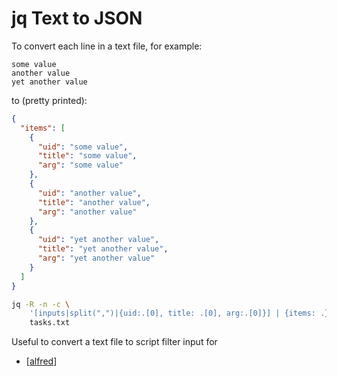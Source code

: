 jq Text to JSON
===

To convert each line in a text file, for example:

```
some value
another value
yet another value
```

to (pretty printed):

```json
{
  "items": [
    {
      "uid": "some value",
      "title": "some value",
      "arg": "some value"
    },
    {
      "uid": "another value",
      "title": "another value",
      "arg": "another value"
    },
    {
      "uid": "yet another value",
      "title": "yet another value",
      "arg": "yet another value"
    }
  ]
}
```

```bash
jq -R -n -c \
    '[inputs|split(",")|{uid:.[0], title: .[0], arg:.[0]}] | {items: .}|.' \
    tasks.txt
```

Useful to convert a text file to script filter input for
- [[alfred]]

[//begin]: # "Autogenerated link references for markdown compatibility"
[alfred]: ../../mac/alfred/alfred.md "Alfred"
[//end]: # "Autogenerated link references"